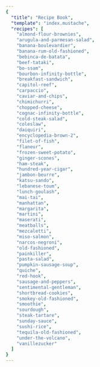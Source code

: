 ```yaml
---
{
  "title": "Recipe Book",
  "template": "index.mustache",
  "recipes": [
    "almond-flour-brownies",
    "arugula-and-parmesan-salad",
    "banana-boulevardier",
    "banana-rum-old-fashioned",
    "bebinca-de-batata",
    "beef-tataki",
    "bo-ssam",
    "bourbon-infinity-bottle",
    "breakfast-sandwich",
    "capitol-reef",
    "carpaccio",
    "caviar-and-chips",
    "chimichurri",
    "chopped-cheese",
    "cognac-infinity-bottle",
    "cold-steak-salad",
    "coleslaw",
    "daiquiri",
    "encyclopedia-brown-2",
    "filet-of-fish",
    "flaneur",
    "frozen-sweet-potato",
    "ginger-scones",
    "ham-steak",
    "hundred-year-cigar",
    "jambon-beurre",
    "katsu-sando",
    "lebanese-toum",
    "lunch-goulash",
    "mai-tai",
    "manhattan",
    "margarita",
    "martini",
    "maserati",
    "meatballs",
    "mezcaletti",
    "miso-salmon",
    "narcos-negroni",
    "old-fashioned",
    "painkiller",
    "pasta-salad",
    "pumpkin-sausage-soup",
    "quiche",
    "red-hook",
    "sausage-and-peppers",
    "sentimental-gentleman",
    "shortbread-cookies",
    "smokey-old-fashioned",
    "smoothie",
    "sourdough",
    "steak-tartare",
    "sunday-sauce",
    "sushi-rice",
    "tequila-old-fashioned",
    "under-the-volcano",
    "vanillezucker"
  ]
}
---
```

